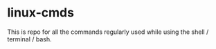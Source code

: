 # linux-cmds
This is repo for all the commands regularly used while using the shell / terminal / bash.
